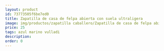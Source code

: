 ```yaml
---
layout: product
id: 73773505f6be7ed0
title: Zapatilla de casa de felpa abierta con suela ultraligera 
image: img/productos/zapatilla caballero/Zapatilla de casa de felpa abierta con suela ultraligera =25=azul marino vulladi.webp
price: 25
tags: azul marino vulladi
description: 
order: 0
---
```

